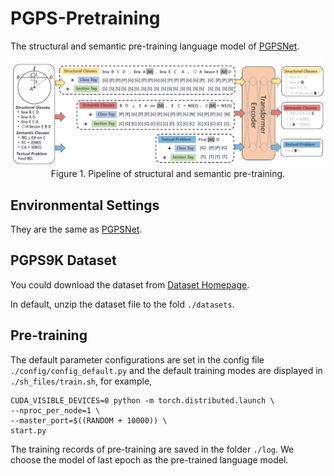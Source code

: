 # PGPS-Pretraining
The structural and semantic pre-training language model of [PGPSNet](https://github.com/mingliangzhang2018/PGPS).

<div align=center>
	<img width="800" src="images\Pre-training.png">
</div>
<div align=center>
	Figure 1. Pipeline of structural and semantic pre-training.
</div>

## Environmental Settings

They are the same as [PGPSNet](https://github.com/mingliangzhang2018/PGPS).

## PGPS9K Dataset

You could download the dataset from [Dataset Homepage](http://www.nlpr.ia.ac.cn/databases/CASIA-PGPS9K).

In default, unzip the dataset file to the fold `./datasets`.

## Pre-training

The default parameter configurations are set in the config file `./config/config_default.py` and the 
default training modes are displayed in `./sh_files/train.sh`, for example,

```
CUDA_VISIBLE_DEVICES=0 python -m torch.distributed.launch \
--nproc_per_node=1 \
--master_port=$((RANDOM + 10000)) \
start.py
```
The training records of pre-training are saved in the folder `./log`. We choose the model of last epoch as the pre-trained language model.   
